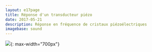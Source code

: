 ```yaml
---
layout: e17page
title: Réponse d'un transducteur piézo
date: 2017-05-21
description: Réponse en fréquence de cristaux piézoélectriques
imagebase: sound
---
```



![](images/sound-freq-response.png){: max-width="700px"}

